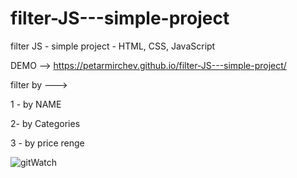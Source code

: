 # filter-JS---simple-project
filter JS - simple project - HTML, CSS, JavaScript

DEMO --> https://petarmirchev.github.io/filter-JS---simple-project/

filter by ---> 

1 - by NAME

2- by Categories

3 - by price renge

![gitWatch](https://user-images.githubusercontent.com/73035495/206916486-146ad7fa-9224-4784-9a04-a1e34f5bdc21.jpg)


